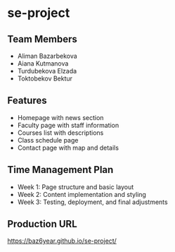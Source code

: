 # se-project

## Team Members
- Aliman Bazarbekova
- Aiana Kutmanova
- Turdubekova Elzada
- Toktobekov Bektur 

## Features
- Homepage with news section  
- Faculty page with staff information  
- Courses list with descriptions  
- Class schedule page  
- Contact page with map and details  

## Time Management Plan
- Week 1: Page structure and basic layout  
- Week 2: Content implementation and styling  
- Week 3: Testing, deployment, and final adjustments  

## Production URL
 https://baz6year.github.io/se-project/

